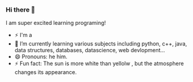 ### Hi there 👋

 I am super excited learning programing!
- ⚡ I'm a  
- 🌱 I’m currently learning various subjects including python, c++, java, data structures, databases, datascience, web devlopment...
- 😄 Pronouns: he him.
- ⚡ Fun fact: The sun is more white than yellolw , but the atmosphere changes its appearance.

